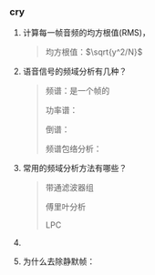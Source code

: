 ### cry

1. 计算每一帧音频的均方根值(RMS)，

   > 均方根值：$\sqrt{y^2/N}$ 

2. 语音信号的频域分析有几种？

   > 频谱：是一个帧的
   >
   > 功率谱：
   >
   > 倒谱：
   >
   > 频谱包络分析：

3. 常用的频域分析方法有哪些？

   > 带通滤波器组
   >
   > 傅里叶分析
   >
   > LPC

4. 

5. 为什么去除静默帧：